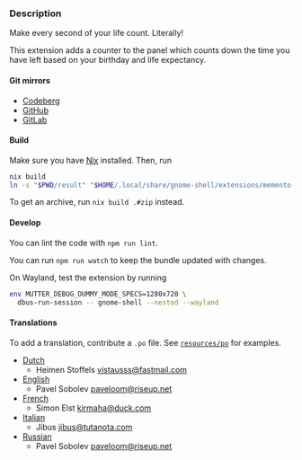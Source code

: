 ### Description

Make every second of your life count. Literally!

This extension adds a counter to the panel which counts down the time you have left based on your birthday and life expectancy.

#### Git mirrors

- [Codeberg](https://codeberg.org/paveloom-t/gnome-shell-memento-mori)
- [GitHub](https://github.com/paveloom-t/gnome-shell-memento-mori)
- [GitLab](https://gitlab.com/paveloom-g/typescript/gnome-shell-memento-mori)

#### Build

Make sure you have [Nix](https://nixos.org) installed. Then, run

```bash
nix build
ln -s "$PWD/result" "$HOME/.local/share/gnome-shell/extensions/memento-mori@paveloom"
```

To get an archive, run `nix build .#zip` instead.

#### Develop

You can lint the code with `npm run lint`.

You can run `npm run watch` to keep the bundle updated with changes.

On Wayland, test the extension by running

```bash
env MUTTER_DEBUG_DUMMY_MODE_SPECS=1280x720 \
  dbus-run-session -- gnome-shell --nested --wayland
```

#### Translations

To add a translation, contribute a `.po` file. See [`resources/po`](resources/po) for examples.

- [Dutch](resources/po/nl.po)
  - Heimen Stoffels <vistausss@fastmail.com>
- [English](resources/po/en.po)
  - Pavel Sobolev <paveloom@riseup.net>
- [French](resources/po/fr.po)
  - Simon Elst <kirmaha@duck.com>
- [Italian](resources/po/it_IT.po)
  - Jibus <jibus@tutanota.com>
- [Russian](resources/po/ru.po)
  - Pavel Sobolev <paveloom@riseup.net>
